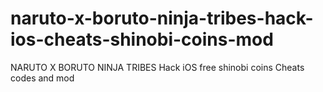 # naruto-x-boruto-ninja-tribes-hack-ios-cheats-shinobi-coins-mod
NARUTO X BORUTO NINJA TRIBES Hack iOS free shinobi coins Cheats codes and mod
